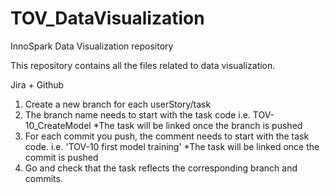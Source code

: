 # TOV_DataVisualization
InnoSpark Data Visualization repository

This repository contains all the files related to data visualization. 

Jira + Github 
1) Create a new branch for each userStory/task 
2) The branch name needs to start with the task code i.e. TOV-10_CreateModel *The task will be linked once the branch is pushed
3) For each commit you push, the comment needs to start with the task code. i.e. 'TOV-10 first model training' *The task will be linked once the commit is pushed
4) Go and check that the task reflects the corresponding branch and commits. 
